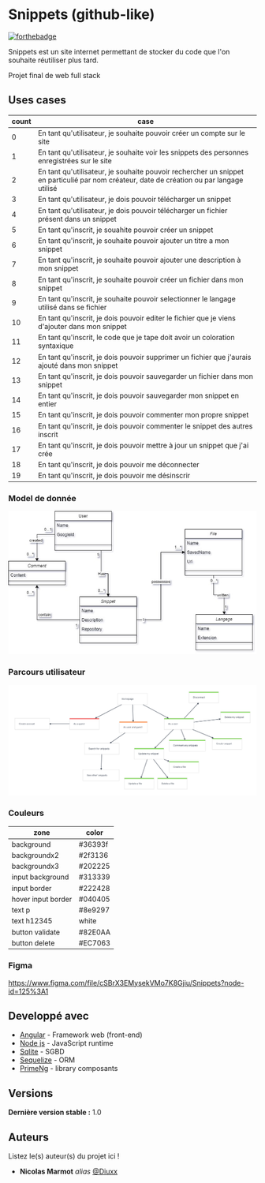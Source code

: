 # Snippets (github-like)

[![forthebadge](https://forthebadge.com/images/badges/winter-is-coming.svg)](https://forthebadge.com)

Snippets est un site internet permettant de stocker du code que l'on souhaite réutiliser plus tard.

Projet final de web full stack

## Uses cases

| count        | case      |
| ------|-----|
| 0  	| En tant qu'utilisateur, je souhaite pouvoir créer un compte sur le site 	|
| 1 	| En tant qu'utilisateur, je souhaite voir les snippets des personnes enregistrées sur le site 	|
| 2  	| En tant qu'utilisateur, je souhaite pouvoir rechercher un snippet en particulié par nom créateur, date de création ou par langage utilisé 	|
| 3 	| En tant qu'utilisateur, je dois pouvoir télécharger un snippet 	|
| 4  	| En tant qu'utilisateur, je dois pouvoir télécharger un fichier présent dans un snippet 	|
| 5  	| En tant qu'inscrit, je souahite pouvoir créer un snippet 	|
| 6  	| En tant qu'inscrit, je souhaite pouvoir ajouter un titre a mon snippet 	|
| 7  	| En tant qu'inscrit, je souhaite pouvoir ajouter une description à mon snippet 	|
| 8  	| En tant qu'inscrit, je souhaite pouvoir créer un fichier dans mon snippet 	|
| 9  	| En tant qu'inscrit, je souhaite pouvoir selectionner le langage utilisé dans se fichier 	|
| 10  	| En tant qu'inscrit, je dois pouvoir editer le fichier que je viens d'ajouter dans mon snippet 	|
| 11  	| En tant qu'inscrit, le code que je tape doit avoir un coloration syntaxique 	|
| 12  	| En tant qu'inscrit, je dois pouvoir supprimer un fichier que j'aurais ajouté dans mon snippet 	|
| 13  	| En tant qu'inscrit, je dois pouvoir sauvegarder un fichier dans mon snippet 	|
| 14 	| En tant qu'inscrit, je dois pouvoir sauvegarder mon snippet en entier 	|
| 15  	| En tant qu'inscrit, je dois pouvoir commenter mon propre snippet 	|
| 16  	| En tant qu'inscrit, je dois pouvoir commenter le snippet des autres inscrit 	|
| 17  	| En tant qu'inscrit, je dois pouvoir mettre à jour un snippet que j'ai crée 	|
| 18  	| En tant qu'inscrit, je dois pouvoir me déconnecter 	|
| 19  	| En tant qu'inscrit, je dois pouvoir me désinscrir 	|

### Model de donnée

![Snippets model de données](https://github.com/Diuxx/github-like/blob/develop/analyse/diagramme.jpg)

### Parcours utilisateur

![User journey](https://github.com/Diuxx/github-like/blob/develop/analyse/user-journey.png)

### Couleurs

| zone        | color      |
| ------|-----|
| background | #36393f
| backgroundx2 | #2f3136 |
| backgroundx3 | #202225 |
| input background | #313339 |
| input border | #222428 |
| hover input border | #040405 |
| text p | #8e9297 |
| text h12345 | white |
| button validate | #82E0AA |
| button delete | #EC7063 |

### Figma

https://www.figma.com/file/cSBrX3EMysekVMo7K8Gjiu/Snippets?node-id=125%3A1  

## Developpé avec

* [Angular](https://angular.io/) - Framework web (front-end)
* [Node js](https://nodejs.org/en/) - JavaScript runtime
* [Sqlite](https://www.sqlite.org/) - SGBD
* [Sequelize](https://sequelize.org/) - ORM
* [PrimeNg](https://primefaces.org/) - library composants

## Versions
**Dernière version stable :** 1.0

## Auteurs
Listez le(s) auteur(s) du projet ici !
* **Nicolas Marmot** _alias_ [@Diuxx](https://github.com/Diuxx)
